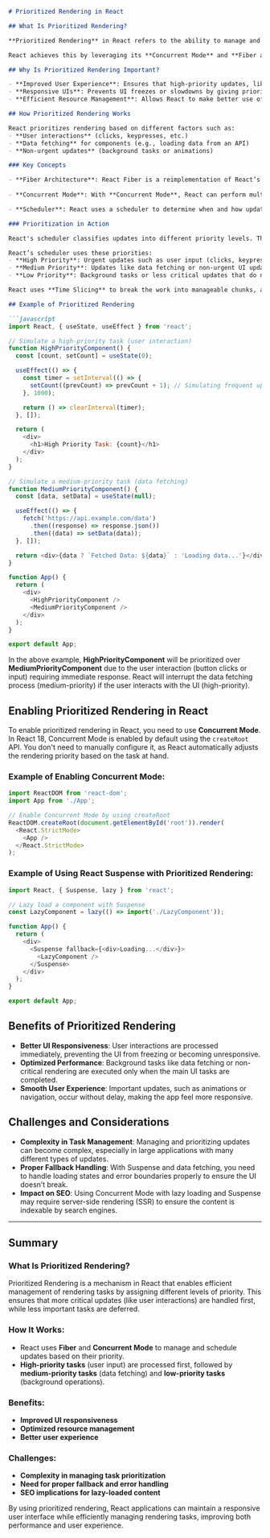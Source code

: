 
```markdown
# Prioritized Rendering in React

## What Is Prioritized Rendering?

**Prioritized Rendering** in React refers to the ability to manage and control the priority of updates and rendering tasks. React allows certain updates (such as user interactions or critical data fetching) to take precedence over others (like background tasks or less important UI updates). This ensures that high-priority tasks are handled first, resulting in a more responsive and smoother user experience.

React achieves this by leveraging its **Concurrent Mode** and **Fiber architecture**, which allow React to break up rendering work into chunks and prioritize those chunks based on their importance.

## Why Is Prioritized Rendering Important?

- **Improved User Experience**: Ensures that high-priority updates, like user inputs, are processed immediately without being blocked by lower-priority tasks.
- **Responsive UIs**: Prevents UI freezes or slowdowns by giving priority to essential updates over less critical ones.
- **Efficient Resource Management**: Allows React to make better use of available resources by scheduling tasks according to their priority.

## How Prioritized Rendering Works

React prioritizes rendering based on different factors such as:
- **User interactions** (clicks, keypresses, etc.)
- **Data fetching** for components (e.g., loading data from an API)
- **Non-urgent updates** (background tasks or animations)

### Key Concepts

- **Fiber Architecture**: React Fiber is a reimplementation of React’s core algorithm that enables efficient rendering and prioritization of updates. It breaks rendering tasks into units of work that can be scheduled, paused, and resumed based on priority.
  
- **Concurrent Mode**: With **Concurrent Mode**, React can perform multiple updates simultaneously, interrupting low-priority tasks to process more urgent ones. This allows React to handle user interactions and critical updates first.

- **Scheduler**: React uses a scheduler to determine when and how updates are applied. It assigns priorities to updates and schedules them for execution at the right time.

### Prioritization in Action

React's scheduler classifies updates into different priority levels. These levels help React decide which tasks should be performed first.

React’s scheduler uses these priorities:
- **High Priority**: Urgent updates such as user input (clicks, keypresses), animation frames, and navigation.
- **Medium Priority**: Updates like data fetching or non-urgent UI updates.
- **Low Priority**: Background tasks or less critical updates that do not directly affect user interactions.

React uses **Time Slicing** to break the work into manageable chunks, allowing it to prioritize and handle tasks based on their urgency.

## Example of Prioritized Rendering

```javascript
import React, { useState, useEffect } from 'react';

// Simulate a high-priority task (user interaction)
function HighPriorityComponent() {
  const [count, setCount] = useState(0);

  useEffect(() => {
    const timer = setInterval(() => {
      setCount((prevCount) => prevCount + 1); // Simulating frequent updates
    }, 1000);

    return () => clearInterval(timer);
  }, []);

  return (
    <div>
      <h1>High Priority Task: {count}</h1>
    </div>
  );
}

// Simulate a medium-priority task (data fetching)
function MediumPriorityComponent() {
  const [data, setData] = useState(null);

  useEffect(() => {
    fetch('https://api.example.com/data')
      .then((response) => response.json())
      .then((data) => setData(data));
  }, []);

  return <div>{data ? `Fetched Data: ${data}` : 'Loading data...'}</div>;
}

function App() {
  return (
    <div>
      <HighPriorityComponent />
      <MediumPriorityComponent />
    </div>
  );
}

export default App;
```

In the above example, **HighPriorityComponent** will be prioritized over **MediumPriorityComponent** due to the user interaction (button clicks or input) requiring immediate response. React will interrupt the data fetching process (medium-priority) if the user interacts with the UI (high-priority).

## Enabling Prioritized Rendering in React

To enable prioritized rendering in React, you need to use **Concurrent Mode**. In React 18, Concurrent Mode is enabled by default using the `createRoot` API. You don't need to manually configure it, as React automatically adjusts the rendering priority based on the task at hand.

### Example of Enabling Concurrent Mode:

```javascript
import ReactDOM from 'react-dom';
import App from './App';

// Enable Concurrent Mode by using createRoot
ReactDOM.createRoot(document.getElementById('root')).render(
  <React.StrictMode>
    <App />
  </React.StrictMode>
);
```

### Example of Using React Suspense with Prioritized Rendering:

```javascript
import React, { Suspense, lazy } from 'react';

// Lazy load a component with Suspense
const LazyComponent = lazy(() => import('./LazyComponent'));

function App() {
  return (
    <div>
      <Suspense fallback={<div>Loading...</div>}>
        <LazyComponent />
      </Suspense>
    </div>
  );
}

export default App;
```

## Benefits of Prioritized Rendering

- **Better UI Responsiveness**: User interactions are processed immediately, preventing the UI from freezing or becoming unresponsive.
- **Optimized Performance**: Background tasks like data fetching or non-critical rendering are executed only when the main UI tasks are completed.
- **Smooth User Experience**: Important updates, such as animations or navigation, occur without delay, making the app feel more responsive.

## Challenges and Considerations

- **Complexity in Task Management**: Managing and prioritizing updates can become complex, especially in large applications with many different types of updates.
- **Proper Fallback Handling**: With Suspense and data fetching, you need to handle loading states and error boundaries properly to ensure the UI doesn’t break.
- **Impact on SEO**: Using Concurrent Mode with lazy loading and Suspense may require server-side rendering (SSR) to ensure the content is indexable by search engines.

---

## Summary

### What Is Prioritized Rendering?

Prioritized Rendering is a mechanism in React that enables efficient management of rendering tasks by assigning different levels of priority. This ensures that more critical updates (like user interactions) are handled first, while less important tasks are deferred.

### How It Works:

- React uses **Fiber** and **Concurrent Mode** to manage and schedule updates based on their priority.
- **High-priority tasks** (user input) are processed first, followed by **medium-priority tasks** (data fetching) and **low-priority tasks** (background operations).
  
### Benefits:

- **Improved UI responsiveness**
- **Optimized resource management**
- **Better user experience**

### Challenges:

- **Complexity in managing task prioritization**
- **Need for proper fallback and error handling**
- **SEO implications for lazy-loaded content**

By using prioritized rendering, React applications can maintain a responsive user interface while efficiently managing rendering tasks, improving both performance and user experience.
```